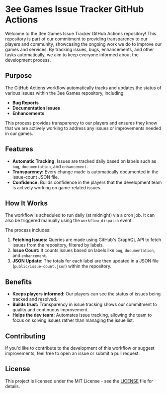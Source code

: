 # 3ee Games Issue Tracker GitHub Actions

Welcome to the 3ee Games Issue Tracker GitHub Actions repository! This repository is part of our commitment to providing transparency to our players and community, showcasing the ongoing work we do to improve our games and services. By tracking issues, bugs, enhancements, and other tasks automatically, we aim to keep everyone informed about the development process.

## Purpose

The GitHub Actions workflow automatically tracks and updates the status of various issues within the 3ee Games repository, including:

- **Bug Reports**
- **Documentation Issues**
- **Enhancements**

This process provides transparency to our players and ensures they know that we are actively working to address any issues or improvements needed in our games.

## Features

- **Automatic Tracking:** Issues are tracked daily based on labels such as `bug`, `documentation`, and `enhancement`.
- **Transparency:** Every change made is automatically documented in the issue-count JSON file.
- **Confidence:** Builds confidence in the players that the development team is actively working on game-related issues.

## How It Works

The workflow is scheduled to run daily (at midnight) via a cron job. It can also be triggered manually using the `workflow_dispatch` event.

The process includes:
1. **Fetching Issues:** Queries are made using GitHub's GraphQL API to fetch issues from the repository, filtered by labels.
2. **Issue Count:** It counts issues based on labels like `bug`, `documentation`, and `enhancement`.
3. **JSON Update:** The totals for each label are then updated in a JSON file (`public/issue-count.json`) within the repository.

## Benefits

- **Keeps players informed:** Our players can see the status of issues being tracked and resolved.
- **Builds trust:** Transparency in issue tracking shows our commitment to quality and continuous improvement.
- **Helps the dev team:** Automates issue tracking, allowing the team to focus on solving issues rather than managing the issue list.

## Contributing

If you'd like to contribute to the development of this workflow or suggest improvements, feel free to open an issue or submit a pull request.

## License

This project is licensed under the MIT License - see the [LICENSE](LICENSE) file for details.

